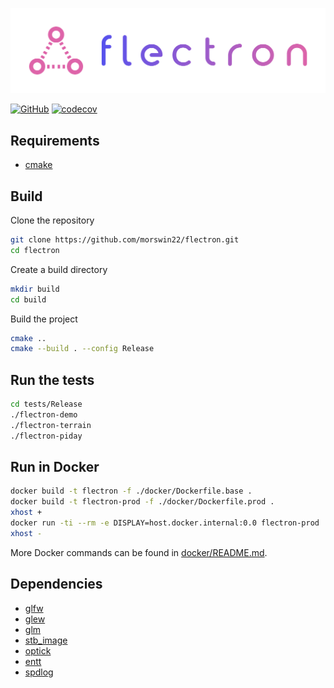 ![flectron](docs/flectron.png)

[![GitHub](https://img.shields.io/github/license/morswin22/flectron)](https://github.com/morswin22/flectron/blob/main/LICENSE)
[![codecov](https://codecov.io/github/morswin22/flectron/branch/main/graph/badge.svg?token=8IUQUQVPKO)](https://codecov.io/github/morswin22/flectron)

## Requirements
* [cmake](https://cmake.org/)

## Build
Clone the repository
```sh
git clone https://github.com/morswin22/flectron.git
cd flectron
```

Create a build directory
```sh
mkdir build
cd build
```

Build the project
```sh
cmake ..
cmake --build . --config Release
```

## Run the tests
```sh
cd tests/Release
./flectron-demo
./flectron-terrain
./flectron-piday
```

## Run in Docker
```sh
docker build -t flectron -f ./docker/Dockerfile.base .
docker build -t flectron-prod -f ./docker/Dockerfile.prod .
xhost +
docker run -ti --rm -e DISPLAY=host.docker.internal:0.0 flectron-prod
xhost -
```

More Docker commands can be found in [docker/README.md](docker/README.md).

## Dependencies
* [glfw](https://github.com/glfw/glfw/tree/076bfd55be45e7ba5c887d4b32aa03d26881a1fb)
* [glew](https://github.com/Perlmint/glew-cmake/tree/883e35a3d493d93fa27da5abb6225654c360f9d0)
* [glm](https://github.com/g-truc/glm/tree/2759ceca04db5c36d2806a2280f51b83a6749c12)
* [stb_image](https://github.com/nothings/stb)
* [optick](https://github.com/bombomby/optick)
* [entt](https://github.com/skypjack/entt)
* [spdlog](https://github.com/gabime/spdlog)

